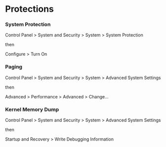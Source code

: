 # Protections

### System Protection

Control Panel > System and Security > System > System Protection

then

Configure > Turn On

### Paging

Control Panel > System and Security > System > Advanced System Settings

then

Advanced > Performance > Advanced > Change...

### Kernel Memory Dump

Control Panel > System and Security > System > Advanced System Settings

then

Startup and Recovery > Write Debugging Information

